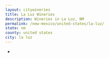 ```yaml
---
layout: citywineries
title: La Luz Wineries
description: Wineries in La Luz, NM
permalink: /new-mexico/united-states/la-luz/
state: nm
county: united states
city: la luz
---
```

-
